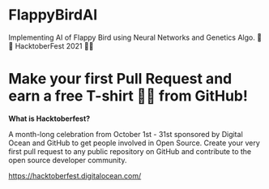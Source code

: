 # FlappyBirdAI
Implementing AI of Flappy Bird using Neural Networks and Genetics Algo.
🎃 🎯 HacktoberFest 2021 🎃🎯
<h1>Make your first Pull Request and earn a free T-shirt 👕👕 from GitHub! </h1>
<b>What is Hacktoberfest?</b>
<p>A month-long celebration from October 1st - 31st sponsored by Digital Ocean and GitHub to get people involved in Open Source. Create your very first pull request to any public repository on GitHub and contribute to the open source developer community.</p>

https://hacktoberfest.digitalocean.com/
